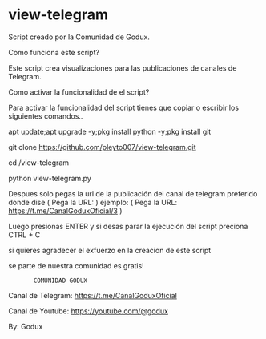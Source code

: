 
# view-telegram

Script creado por la Comunidad de Godux.


Como funciona este script?

Este script crea visualizaciones para las publicaciones de canales de Telegram.

Como activar la funcionalidad de el script? 

Para activar la funcionalidad del script tienes que copiar o escribir los siguientes comandos..


apt update;apt upgrade -y;pkg install python -y;pkg install git


git clone https://github.com/pleyto007/view-telegram.git


cd /view-telegram


python view-telegram.py

Despues solo pegas la url de la publicación del canal de telegram preferido donde dise ( Pega la URL: ) 
ejemplo: ( Pega la URL: https://t.me/CanalGoduxOficial/3 )

Luego presionas ENTER y si desas parar la ejecución del script preciona CTRL + C

>>>>>>>>>>>>>>>>>>>>>>>>>>>>>>>>>>>>>>>>

si quieres agradecer el exfuerzo en la creacion de este script

se parte de nuestra comunidad es gratis! 

           COMUNIDAD GODUX
                                  
Canal de Telegram: https://t.me/CanalGoduxOficial
                                  
Canal de Youtube: https://youtube.com/@godux


By: Godux
